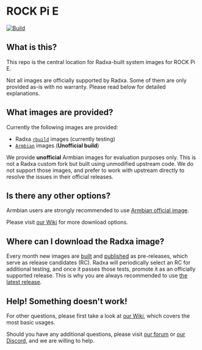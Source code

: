 # ROCK Pi E
[![Build](https://github.com/radxa-build/rock-pi-e/workflows/Build/badge.svg)](https://github.com/radxa-build/rock-pi-e/actions/workflows/build.yml)

## What is this?

This repo is the central location for Radxa-built system images for ROCK Pi E.

Not all images are officially supported by Radxa. Some of them are only provided as-is with no warranty. Please read below for detailed explanations.

## What images are provided?

Currently the following images are provided:
* Radxa [`rbuild`](https://github.com/radxa-repo/rbuild) images (currently testing)
* [`Armbian`](https://github.com/armbian/build) images (**Unofficial build**)

We provide **unofficial** Armbian images for evaluation purposes only. This is not a Radxa custom fork but built using unmodified upstream code. We do not support those images, and prefer to work with upstream directly to resolve the issues in their official releases.

## Is there any other options?

Armbian users are strongly recommended to use [Armbian official image](https://www.armbian.com/rockpie/).

Please visit [our Wiki](https://wiki.radxa.com/RockpiE/downloads) for more download options.

## Where can I download the Radxa image?

Every month new images are [built](https://github.com/radxa-build/rock-pi-e/actions/workflows/build.yml) and [published](https://github.com/radxa-build/rock-pi-e/releases) as pre-releases, which serve as release candidates (RC). Radxa will periodically select an RC for additional testing, and once it passes those tests, promote it as an officially supported release. This is why you are always recommended to use [the latest release](https://github.com/radxa-build/rock-pi-e/releases/latest).

## Help! Something doesn't work!

For other questions, please first take a look at [our Wiki](https://wiki.radxa.com/RockpiE), which covers the most basic usages.

Should you have any additional questions, please visit [our forum](https://forum.radxa.com/) or [our Discord](https://rock.sh/go), and we are willing to help.
